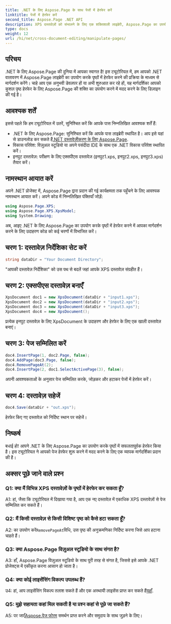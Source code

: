 ```yaml
---
title: .NET के लिए Aspose.Page के साथ पेजों में हेरफेर करें
linktitle: पेजों में हेरफेर करें
second_title: Aspose.Page .NET API
description: XPS दस्तावेज़ों को संभालने के लिए एक शक्तिशाली लाइब्रेरी, Aspose.Page का उपयोग करके .NET में पेज हेरफेर का अन्वेषण करें। कुशल परिणामों के लिए हमारी चरण-दर-चरण मार्गदर्शिका का पालन करें।
type: docs
weight: 12
url: /hi/net/cross-document-editing/manipulate-pages/
---
```

## परिचय

.NET के लिए Aspose.Page की दुनिया में आपका स्वागत है! इस ट्यूटोरियल में, हम आपको .NET वातावरण में Aspose.Page लाइब्रेरी का उपयोग करके पृष्ठों में हेरफेर करने की प्रक्रिया के माध्यम से मार्गदर्शन करेंगे। चाहे आप एक अनुभवी डेवलपर हों या अभी शुरुआत कर रहे हों, यह मार्गदर्शिका आपको कुशल पृष्ठ हेरफेर के लिए Aspose.Page की शक्ति का उपयोग करने में मदद करने के लिए डिज़ाइन की गई है।

## आवश्यक शर्तें

इससे पहले कि हम ट्यूटोरियल में उतरें, सुनिश्चित करें कि आपके पास निम्नलिखित आवश्यक शर्तें हैं:

-  .NET के लिए Aspose.Page: सुनिश्चित करें कि आपके पास लाइब्रेरी स्थापित है। आप इसे यहां से डाउनलोड कर सकते हैं[.NET दस्तावेज़ीकरण के लिए Aspose.Page](https://reference.aspose.com/page/net/).
- विकास परिवेश: विज़ुअल स्टूडियो या अपने पसंदीदा IDE के साथ एक .NET विकास परिवेश स्थापित करें।
- इनपुट दस्तावेज़: परीक्षण के लिए एक्सपीएस दस्तावेज़ (इनपुट1.xps, इनपुट2.xps, इनपुट3.xps) तैयार करें।

## नामस्थान आयात करें

अपने .NET प्रोजेक्ट में, Aspose.Page द्वारा प्रदान की गई कार्यक्षमता तक पहुँचने के लिए आवश्यक नामस्थान आयात करें। अपने कोड में निम्नलिखित पंक्तियाँ जोड़ें:

```csharp
using Aspose.Page.XPS;
using Aspose.Page.XPS.XpsModel;
using System.Drawing;
```

अब, आइए .NET के लिए Aspose.Page का उपयोग करके पृष्ठों में हेरफेर करने में आपका मार्गदर्शन करने के लिए उदाहरण कोड को कई चरणों में विभाजित करें।

## चरण 1: दस्तावेज़ निर्देशिका सेट करें

```csharp
string dataDir = "Your Document Directory";
```

"आपकी दस्तावेज़ निर्देशिका" को उस पथ से बदलें जहां आपके XPS दस्तावेज़ संग्रहीत हैं।

## चरण 2: एक्सपीएस दस्तावेज़ बनाएँ

```csharp
XpsDocument doc1 = new XpsDocument(dataDir + "input1.xps");
XpsDocument doc2 = new XpsDocument(dataDir + "input2.xps");
XpsDocument doc3 = new XpsDocument(dataDir + "input3.xps");
XpsDocument doc4 = new XpsDocument();
```

प्रत्येक इनपुट दस्तावेज़ के लिए XpsDocument के उदाहरण और हेरफेर के लिए एक खाली दस्तावेज़ बनाएं।

## चरण 3: पेज सम्मिलित करें

```csharp
doc4.InsertPage(1, doc2.Page, false);
doc4.AddPage(doc3.Page, false);
doc4.RemovePageAt(2);
doc4.InsertPage(2, doc1.SelectActivePage(3), false);
```

अपनी आवश्यकताओं के अनुसार पेज सम्मिलित करके, जोड़कर और हटाकर पेजों में हेरफेर करें।

## चरण 4: दस्तावेज़ सहेजें

```csharp
doc4.Save(dataDir + "out.xps");
```

हेरफेर किए गए दस्तावेज़ को निर्दिष्ट स्थान पर सहेजें।

## निष्कर्ष

बधाई हो! आपने .NET के लिए Aspose.Page का उपयोग करके पृष्ठों में सफलतापूर्वक हेरफेर किया है। इस ट्यूटोरियल ने आपको पेज हेरफेर शुरू करने में मदद करने के लिए एक व्यापक मार्गदर्शिका प्रदान की है।

## अक्सर पूछे जाने वाले प्रश्न

### Q1: क्या मैं विभिन्न XPS दस्तावेज़ों के पृष्ठों में हेरफेर कर सकता हूँ?

A1: हां, जैसा कि ट्यूटोरियल में दिखाया गया है, आप एक नए दस्तावेज़ में एकाधिक XPS दस्तावेज़ों से पेज सम्मिलित कर सकते हैं।

### Q2: मैं किसी दस्तावेज़ से किसी विशिष्ट पृष्ठ को कैसे हटा सकता हूँ?

 A2: का उपयोग करें`RemovePageAt`विधि, उस पृष्ठ की अनुक्रमणिका निर्दिष्ट करना जिसे आप हटाना चाहते हैं।

### Q3: क्या Aspose.Page विज़ुअल स्टूडियो के साथ संगत है?

A3: हाँ, Aspose.Page विज़ुअल स्टूडियो के साथ पूरी तरह से संगत है, जिससे इसे आपके .NET प्रोजेक्ट्स में एकीकृत करना आसान हो जाता है।

### Q4: क्या कोई लाइसेंसिंग विकल्प उपलब्ध हैं?

 उ4: हां, आप लाइसेंसिंग विकल्प तलाश सकते हैं और एक अस्थायी लाइसेंस प्राप्त कर सकते हैं[यहाँ](https://purchase.aspose.com/temporary-license/).

### Q5: मुझे सहायता कहां मिल सकती है या प्रश्न कहां से पूछे जा सकते हैं?

 A5: पर जाएँ[Aspose.पेज फोरम](https://forum.aspose.com/c/page/39) समर्थन प्राप्त करने और समुदाय के साथ जुड़ने के लिए।